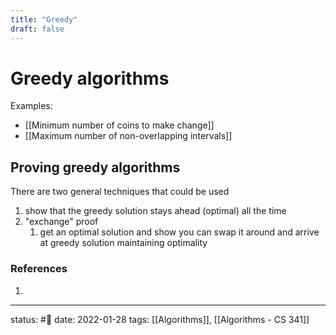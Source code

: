 ```yaml
---
title: "Greedy"
draft: false
---
```

# Greedy algorithms

Examples:
- [[Minimum number of coins to make change]]
- [[Maximum number of non-overlapping intervals]]

## Proving greedy algorithms
There are two general techniques that could be used
1. show that the greedy solution stays ahead (optimal) all the time
2. "exchange" proof 
	1. get an optimal solution and show you can swap it around and arrive at greedy solution maintaining optimality

	
### References
1. 

---
status: #🌱 
date: 2022-01-28
tags: [[Algorithms]], [[Algorithms - CS 341]]